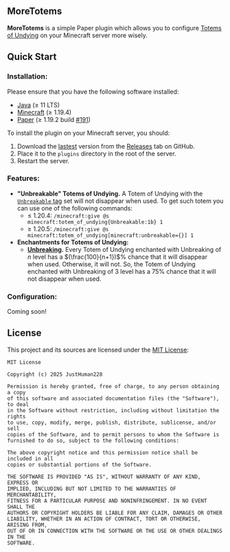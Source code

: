 ## MoreTotems

**MoreTotems** is a simple Paper plugin which allows you to configure 
[Totems of Undying](<https://minecraft.wiki/w/Totem_of_Undying>) on your Minecraft server more wisely.

## Quick Start

### Installation:

Please ensure that you have the following software installed:
 - [Java](<https://www.oracle.com/java/>) \($\ge$ 11 LTS\)
 - [Minecraft](<https://minecraft.net/>) \($\ge$ 1.19.4\)
 - [Paper](<https://papermc.io/>) \($\ge$ 1.19.2 build 
   [#191](<https://github.com/PaperMC/Paper-Archive/commit/928bcc8d3a058221146cea1de7d42d7e178e78f2>)\)

To install the plugin on your Minecraft server, you should:
1. Download the [lastest](<./releases/latest>) version from the [Releases](<./releases>) tab on GitHub.
2. Place it to the ``plugins`` directory in the root of the server.
3. Restart the server.

### Features:

 - **"Unbreakable" Totems of Undying.** A Totem of Undying with the 
   [``Unbreakable`` tag](<https://minecraft.wiki/w/Data_component_format#unbreakable>) set will not disappear when used.
   To get such totem you can use one of the following commands:
   - $\le$ 1.20.4: ``/minecraft:give @s minecraft:totem_of_undying{Unbreakable:1b} 1``
   - $\ge$ 1.20.5: ``/minecraft:give @s minecraft:totem_of_undying[minecraft:unbreakable={}] 1``
 - **Enchantments for Totems of Undying:**
   - **[Unbreaking](https://minecraft.wiki/w/Unbreaking).** Every Totem of Undying enchanted with Unbreaking of 
     $n$ level has a $(\frac{100}{n+1})$% chance that it will disappear when used. Otherwise, it will not. So, 
     the Totem of Undying enchanted with Unbreaking of 3 level has a 75% chance that it will not disappear when 
     used.

### Configuration:

Coming soon!

## License

This project and its sources are licensed under the [MIT License](./LICENSE):

```text
MIT License

Copyright (c) 2025 JustHuman228

Permission is hereby granted, free of charge, to any person obtaining a copy
of this software and associated documentation files (the "Software"), to deal
in the Software without restriction, including without limitation the rights
to use, copy, modify, merge, publish, distribute, sublicense, and/or sell
copies of the Software, and to permit persons to whom the Software is
furnished to do so, subject to the following conditions:

The above copyright notice and this permission notice shall be included in all
copies or substantial portions of the Software.

THE SOFTWARE IS PROVIDED "AS IS", WITHOUT WARRANTY OF ANY KIND, EXPRESS OR
IMPLIED, INCLUDING BUT NOT LIMITED TO THE WARRANTIES OF MERCHANTABILITY,
FITNESS FOR A PARTICULAR PURPOSE AND NONINFRINGEMENT. IN NO EVENT SHALL THE
AUTHORS OR COPYRIGHT HOLDERS BE LIABLE FOR ANY CLAIM, DAMAGES OR OTHER
LIABILITY, WHETHER IN AN ACTION OF CONTRACT, TORT OR OTHERWISE, ARISING FROM,
OUT OF OR IN CONNECTION WITH THE SOFTWARE OR THE USE OR OTHER DEALINGS IN THE
SOFTWARE.
```
